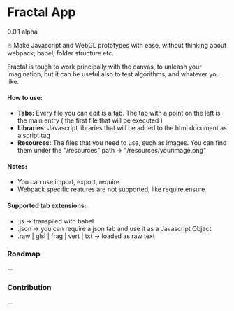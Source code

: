 #  Fractal App

0.0.1 alpha

🔥 Make Javascript and WebGL prototypes with ease, without thinking about webpack, babel, folder structure etc.

Fractal is tough to work principally with the canvas, to unleash your imagination, but it can be useful also to test algorithms, and whatever you like.

#### How to use:
- **Tabs:**  Every file you can edit is a tab. The tab with a point on the left is the main entry ( the first file that will be executed )
- **Libraries:** Javascript libraries that will be added to the html document as a script tag
- **Resources:** The files that you need to use, such as images. You can find them under the "/resources" path -> "/resources/yourimage.png"

#### Notes: 
- You can use import, export, require
- Webpack specific reatures are not supported, like require.ensure

#### Supported tab extensions:
- .js -> transpiled with babel
- .json -> you can require a json tab and use it as a Javascript Object
- .raw | glsl | frag | vert | txt -> loaded as raw text

### Roadmap
--

### Contribution
--